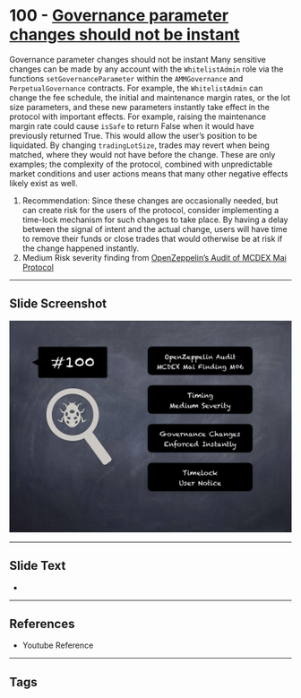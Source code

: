 
# 100 - [Governance parameter changes should not be instant](./Governance%20parameter%20changes%20should%20not%20be%20instant.md)

Governance parameter changes should not be instant Many sensitive changes can be made by any account with the `WhitelistAdmin` role via the functions `setGovernanceParameter` within the `AMMGovernance` and `PerpetualGovernance` contracts. For example, the `WhitelistAdmin` can change the fee schedule, the initial and maintenance margin rates, or the lot size parameters, and these new parameters instantly take effect in the protocol with important effects. For example, raising the maintenance margin rate could cause `isSafe` to return False when it would have previously returned True. This would allow the user’s position to be liquidated. By changing `tradingLotSize`, trades may revert when being matched, where they would not have before the change. These are only examples; the complexity of the protocol, combined with unpredictable market conditions and user actions means that many other negative effects likely exist as well.


1. Recommendation: Since these changes are occasionally needed, but can create risk for the users of the protocol, consider implementing a time-lock mechanism for such changes to take place. By having a delay between the signal of intent and the actual change, users will have time to remove their funds or close trades that would otherwise be at risk if the change happened instantly. 
2. Medium Risk severity finding from [OpenZeppelin’s Audit of MCDEX Mai Protocol](https://blog.openzeppelin.com/mcdex-mai-protocol-audit/)


___
## Slide Screenshot
![100.png](../../images/7.%20Audit%20Findings%20101/100.png)
___
## Slide Text
- 
___
## References
- Youtube Reference
___
## Tags
